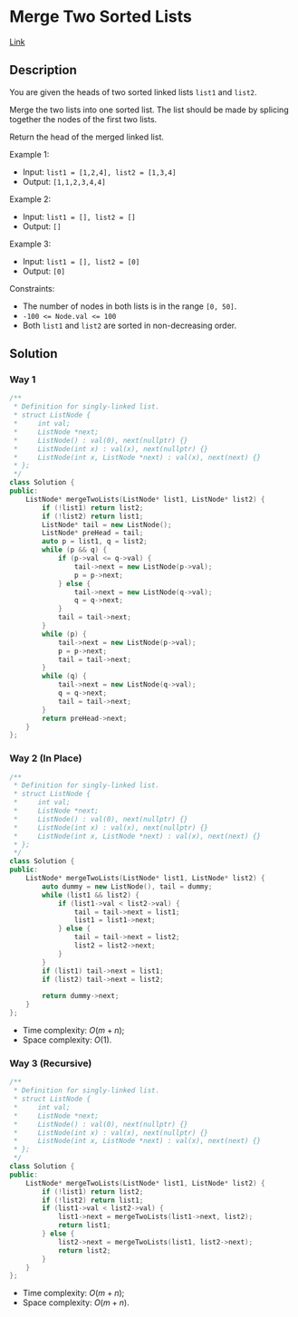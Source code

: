 # Merge Two Sorted Lists

[Link](https://leetcode.com/problems/merge-two-sorted-lists/description/)

## Description

You are given the heads of two sorted linked lists `list1` and `list2`.

Merge the two lists into one sorted list. The list should be made by splicing together the nodes of the first two lists.

Return the head of the merged linked list.

Example 1:

- Input: `list1 = [1,2,4], list2 = [1,3,4]`
- Output: `[1,1,2,3,4,4]`

Example 2:

- Input: `list1 = [], list2 = []`
- Output: `[]`

Example 3:

- Input: `list1 = [], list2 = [0]`
- Output: `[0]`

Constraints:

- The number of nodes in both lists is in the range `[0, 50]`.
- `-100 <= Node.val <= 100`
- Both `list1` and `list2` are sorted in non-decreasing order.

## Solution

### Way 1

```C++
/**
 * Definition for singly-linked list.
 * struct ListNode {
 *     int val;
 *     ListNode *next;
 *     ListNode() : val(0), next(nullptr) {}
 *     ListNode(int x) : val(x), next(nullptr) {}
 *     ListNode(int x, ListNode *next) : val(x), next(next) {}
 * };
 */
class Solution {
public:
    ListNode* mergeTwoLists(ListNode* list1, ListNode* list2) {
        if (!list1) return list2;
        if (!list2) return list1;
        ListNode* tail = new ListNode();
        ListNode* preHead = tail;
        auto p = list1, q = list2;
        while (p && q) {
            if (p->val <= q->val) {
                tail->next = new ListNode(p->val);
                p = p->next;
            } else {
                tail->next = new ListNode(q->val);
                q = q->next;
            }
            tail = tail->next;
        }
        while (p) {
            tail->next = new ListNode(p->val);
            p = p->next;
            tail = tail->next;
        }
        while (q) {
            tail->next = new ListNode(q->val);
            q = q->next;
            tail = tail->next;
        }
        return preHead->next;
    }
};
```

### Way 2 (In Place)

```C++
/**
 * Definition for singly-linked list.
 * struct ListNode {
 *     int val;
 *     ListNode *next;
 *     ListNode() : val(0), next(nullptr) {}
 *     ListNode(int x) : val(x), next(nullptr) {}
 *     ListNode(int x, ListNode *next) : val(x), next(next) {}
 * };
 */
class Solution {
public:
    ListNode* mergeTwoLists(ListNode* list1, ListNode* list2) {
        auto dummy = new ListNode(), tail = dummy;
        while (list1 && list2) {
            if (list1->val < list2->val) {
                tail = tail->next = list1;
                list1 = list1->next;
            } else {
                tail = tail->next = list2;
                list2 = list2->next;
            }
        }
        if (list1) tail->next = list1;
        if (list2) tail->next = list2;
        
        return dummy->next;
    }
};
```

- Time complexity: $O(m+n)$;
- Space complexity: $O(1)$.

### Way 3 (Recursive)

```C++
/**
 * Definition for singly-linked list.
 * struct ListNode {
 *     int val;
 *     ListNode *next;
 *     ListNode() : val(0), next(nullptr) {}
 *     ListNode(int x) : val(x), next(nullptr) {}
 *     ListNode(int x, ListNode *next) : val(x), next(next) {}
 * };
 */
class Solution {
public:
    ListNode* mergeTwoLists(ListNode* list1, ListNode* list2) {
        if (!list1) return list2;
        if (!list2) return list1;
        if (list1->val < list2->val) {
            list1->next = mergeTwoLists(list1->next, list2);
            return list1;
        } else {
            list2->next = mergeTwoLists(list1, list2->next);
            return list2;
        }
    }
};
```

- Time complexity: $O(m+n)$;
- Space complexity: $O(m+n)$.
